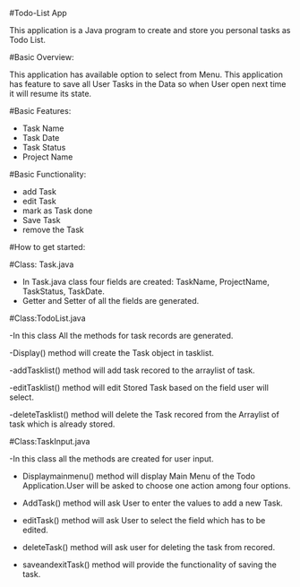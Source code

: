 #Todo-List App

This application is a Java program to create and store you personal tasks as Todo List.

#Basic Overview:

This application has available option to select from Menu. This application has feature to save all User Tasks in the Data so when User open next time it will resume its state.

#Basic Features:

- Task Name
- Task Date
- Task Status
- Project Name

#Basic Functionality:
- add Task
- edit Task
- mark as Task done
- Save Task
- remove the Task

#How to get started:

#Class: Task.java

- In Task.java class four fields are created: TaskName, ProjectName, TaskStatus, TaskDate.
- Getter and Setter of all the fields are generated.


#Class:TodoList.java

-In this class All the methods for task records are generated.

-Display() method will create the Task object in tasklist.

-addTasklist() method will add task recored to the arraylist of task.

-editTasklist() method  will edit Stored Task based on the field user will select.

-deleteTasklist() method will delete the Task recored from the Arraylist of task which is already stored.

#Class:TaskInput.java

-In this class all the methods are created for user input.

- Displaymainmenu() method will display Main Menu of the Todo Application.User will be asked to choose one action among four options.

- AddTask() method will ask User to enter the values to add a new Task.

- editTask() method will ask User to select the field which has to be edited.

- deleteTask() method will ask user for deleting the task from recored.

- saveandexitTask() method will provide the functionality of saving the task.

